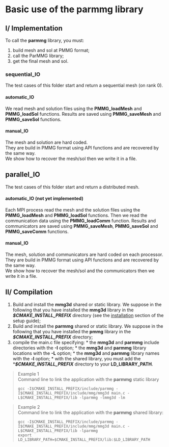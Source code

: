 # Basic use of the **parmmg** library

## I/ Implementation
To call the **parmmg** library, you must:  
  1. build mesh and sol at PMMG format;
  2. call the ParMMG library;
  3. get the final mesh and sol.

### sequential_IO  

   The test cases of this folder start and return a sequential mesh (on rank 0).
  
#### automatic_IO  
  We read mesh and solution files using the **PMMG_loadMesh** and **PMMG_loadSol** functions.
  Results are saved using **PMMG_saveMesh** and **PMMG_saveSol** functions.

#### manual_IO  
  The mesh and solution are hard coded.    
  They are build in PMMG format using API functions and are recovered by the same way.  
  We show how to recover the mesh/sol then we write it in a file.

## parallel_IO  
  The test cases of this folder start and return a distributed mesh.

#### automatic_IO  (not yet implemented)
  Each MPI process read the mesh and the solution files using the **PMMG_loadMesh**
  and **PMMG_loadSol** functions. Then we read the communication data using the
  **PMMG_loadComm** function.
  Results and communicators are saved using **PMMG_saveMesh**, **PMMG_saveSol**
  and **PMMG_saveComm** functions.

#### manual_IO  
  The mesh, solution and communicators are hard coded on each processor.    
  They are build in PMMG format using API functions and are recovered by the
  same way.  
  We show how to recover the mesh/sol and the communicators then we write it in
  a file.

## II/ Compilation
  1. Build and install the **mmg3d** shared or static library. We suppose in the following that you have installed the **mmg3d** library in the **_$CMAKE_INSTALL_PREFIX_** directory (see the [installation](https://github.com/MmgTools/Mmg/wiki/Setup-guide#iii-installation) section of the setup guide);
  2. Build and install the **parmmg** shared or static library. We suppose in the following that you have installed the **pmmg** library in the **_$CMAKE_INSTALL_PREFIX_** directory;
  2. compile the main.c file specifying:
    * the **mmg3d** and **parmmg** include directories with the **-I** option;
    * the **mmg3d** and **parmmg** library locations with the **-L** option;
    * the **mmg3d** and **parmmg** library names with the **-l** option;
    * with the shared library, you must add the ***_$CMAKE_INSTALL_PREFIX_** directory to your **LD_LIBRARY_PATH**.

> Example 1  
>  Command line to link the application with the **parmmg** static library
> ```Shell
> gcc -I$CMAKE_INSTALL_PREFIX/include/parmmg -I$CMAKE_INSTALL_PREFIX/include/mmg/mmg3d main.c -L$CMAKE_INSTALL_PREFIX/lib -lparmmg -lmmg3d -lm
> ```

> Example 2  
>  Command line to link the application with the **parmmg** shared library:  
> ```Shell
> gcc -I$CMAKE_INSTALL_PREFIX/include/parmmg -I$CMAKE_INSTALL_PREFIX/include/mmg/mmg3d main.c -L$CMAKE_INSTALL_PREFIX/lib -lparmmg
> export LD_LIBRARY_PATH=$CMAKE_INSTALL_PREFIX/lib:$LD_LIBRARY_PATH
> ```
